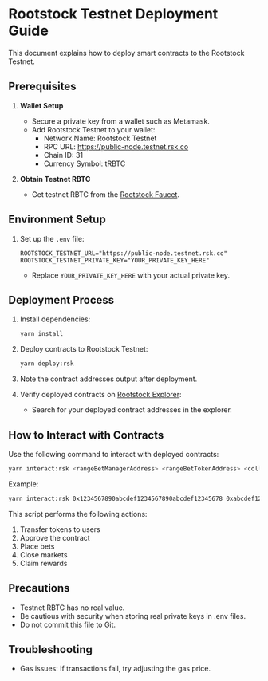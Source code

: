 # Rootstock Testnet Deployment Guide

This document explains how to deploy smart contracts to the Rootstock Testnet.

## Prerequisites

1. **Wallet Setup**

   - Secure a private key from a wallet such as Metamask.
   - Add Rootstock Testnet to your wallet:
     - Network Name: Rootstock Testnet
     - RPC URL: https://public-node.testnet.rsk.co
     - Chain ID: 31
     - Currency Symbol: tRBTC

2. **Obtain Testnet RBTC**
   - Get testnet RBTC from the [Rootstock Faucet](https://faucet.rootstock.io/).

## Environment Setup

1. Set up the `.env` file:
   ```
   ROOTSTOCK_TESTNET_URL="https://public-node.testnet.rsk.co"
   ROOTSTOCK_TESTNET_PRIVATE_KEY="YOUR_PRIVATE_KEY_HERE"
   ```
   - Replace `YOUR_PRIVATE_KEY_HERE` with your actual private key.

## Deployment Process

1. Install dependencies:

   ```bash
   yarn install
   ```

2. Deploy contracts to Rootstock Testnet:

   ```bash
   yarn deploy:rsk
   ```

3. Note the contract addresses output after deployment.

4. Verify deployed contracts on [Rootstock Explorer](https://explorer.testnet.rootstock.io/):
   - Search for your deployed contract addresses in the explorer.

## How to Interact with Contracts

Use the following command to interact with deployed contracts:

```bash
yarn interact:rsk <rangeBetManagerAddress> <rangeBetTokenAddress> <collateralTokenAddress>
```

Example:

```bash
yarn interact:rsk 0x1234567890abcdef1234567890abcdef12345678 0xabcdef1234567890abcdef1234567890abcdef12 0x7890abcdef1234567890abcdef1234567890abcd
```

This script performs the following actions:

1. Transfer tokens to users
2. Approve the contract
3. Place bets
4. Close markets
5. Claim rewards

## Precautions

- Testnet RBTC has no real value.
- Be cautious with security when storing real private keys in .env files.
- Do not commit this file to Git.

## Troubleshooting

- Gas issues: If transactions fail, try adjusting the gas price.
